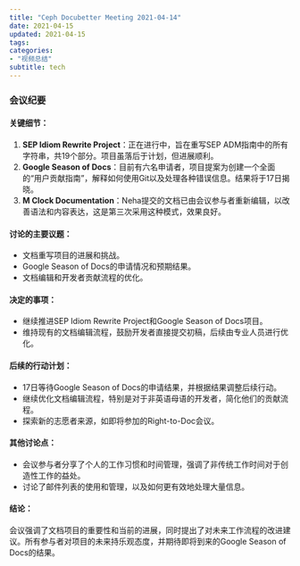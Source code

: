 ```yaml
---
title: "Ceph Docubetter Meeting 2021-04-14"
date: 2021-04-15
updated: 2021-04-15
tags:
categories:
- "视频总结"
subtitle: tech
---
```



### 会议纪要

#### 关键细节：
1. **SEP Idiom Rewrite Project**：正在进行中，旨在重写SEP ADM指南中的所有字符串，共19个部分。项目虽落后于计划，但进展顺利。
2. **Google Season of Docs**：目前有六名申请者，项目提案为创建一个全面的“用户贡献指南”，解释如何使用Git以及处理各种错误信息。结果将于17日揭晓。
3. **M Clock Documentation**：Neha提交的文档已由会议参与者重新编辑，以改善语法和内容表达，这是第三次采用这种模式，效果良好。

#### 讨论的主要议题：
- 文档重写项目的进展和挑战。
- Google Season of Docs的申请情况和预期结果。
- 文档编辑和开发者贡献流程的优化。

#### 决定的事项：
- 继续推进SEP Idiom Rewrite Project和Google Season of Docs项目。
- 维持现有的文档编辑流程，鼓励开发者直接提交初稿，后续由专业人员进行优化。

#### 后续的行动计划：
- 17日等待Google Season of Docs的申请结果，并根据结果调整后续行动。
- 继续优化文档编辑流程，特别是对于非英语母语的开发者，简化他们的贡献流程。
- 探索新的志愿者来源，如即将参加的Right-to-Doc会议。

#### 其他讨论点：
- 会议参与者分享了个人的工作习惯和时间管理，强调了非传统工作时间对于创造性工作的益处。
- 讨论了邮件列表的使用和管理，以及如何更有效地处理大量信息。

#### 结论：
会议强调了文档项目的重要性和当前的进展，同时提出了对未来工作流程的改进建议。所有参与者对项目的未来持乐观态度，并期待即将到来的Google Season of Docs的结果。